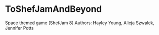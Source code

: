 # ToShefJamAndBeyond
Space themed game (ShefJam 8)
Authors: Hayley Young, Alicja Szwalek, Jennifer Potts

